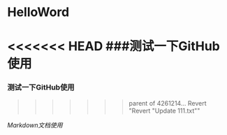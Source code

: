 # HelloWord

<<<<<<< HEAD
###测试一下GitHub使用
=======
### 测试一下GitHub使用
>>>>>>> parent of 4261214... Revert "Revert "Update 111.txt""

*Markdown文档使用*
